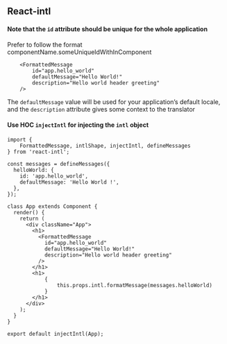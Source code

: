 ## React-intl

#### Note that the `id` attribute should be unique for the whole application
Prefer to follow the format componentName.someUniqueIdWithInComponent
```
	<FormattedMessage
		id="app.hello_world"
		defaultMessage="Hello World!"
		description="Hello world header greeting"
	/>
```

The `defaultMessage` value will be used for your application’s default locale,
and the `description` attribute gives some context to the translator

#### Use HOC `injectIntl` for injecting the `intl` object
```
import {
	FormattedMessage, intlShape, injectIntl, defineMessages
} from 'react-intl';

const messages = defineMessages({
  helloWorld: {
    id: 'app.hello_world',
    defaultMessage: 'Hello World !',
  },
});

class App extends Component {
  render() {
    return (
      <div className="App">
        <h1>
          <FormattedMessage
            id="app.hello_world"
            defaultMessage="Hello World!"
            description="Hello world header greeting"
          />
        </h1>
        <h1>
        	{
        		this.props.intl.formatMessage(messages.helloWorld)
        	}
        </h1>
      </div>
    );
  }
}

export default injectIntl(App);
```